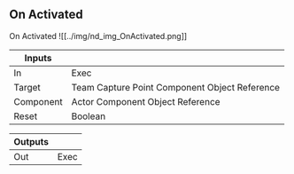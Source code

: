 ## On Activated
On Activated
![[../img/nd_img_OnActivated.png]]

|Inputs||
|--|--|
| In | Exec |
| Target | Team Capture Point Component Object Reference |
| Component | Actor Component Object Reference |
| Reset | Boolean |

|Outputs||
|--|--|
| Out | Exec |
